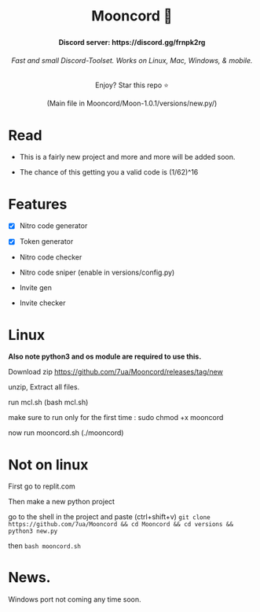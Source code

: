 # <p align=center>Mooncord 🌙</p>
  <h4 align=center> Discord server: https://discord.gg/frnpk2rg</h4>

<h6 align=center> Fast and small Discord-Toolset. Works on Linux, Mac, Windows, & mobile.</h6>



<p align=center>Enjoy? Star this repo ⭐</p>



<p align=center>(Main file in Mooncord/Moon-1.0.1/versions/new.py/)<p>
  
  
  # Read
  - This is a fairly new project and more and more will be added soon.
  
  
  
  - The chance of this getting you a valid code is (1/62)^16  
  


# Features
- [x] Nitro code generator

  
- [X] Token generator

- Nitro code checker

- Nitro code sniper (enable in versions/config.py)


- Invite gen


- Invite checker




# Linux


**Also note python3 and os module are required to use this.**
  
  
  
Download zip https://github.com/7ua/Mooncord/releases/tag/new

  
unzip, Extract all files.
  
  
  
run mcl.sh (bash mcl.sh)
  
make sure to run only for the first time : sudo chmod +x mooncord

  
now run mooncord.sh (./mooncord)








# Not on linux



First go to replit.com


Then make a new python project


go to the shell in the project and paste (ctrl+shift+v) ```git clone https://github.com/7ua/Mooncord && cd Mooncord && cd versions && python3 new.py```

then ```bash mooncord.sh```


# News.
  
  Windows port not coming any time soon.







